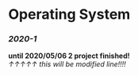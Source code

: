 # Operating System

### *2020-1*

**until 2020/05/06 2 project finished!**    
*↑↑↑↑↑ this will be modified line!!!!*
